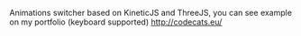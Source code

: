 Animations switcher based on KineticJS and ThreeJS,
you can see example on my portfolio (keyboard supported) http://codecats.eu/
